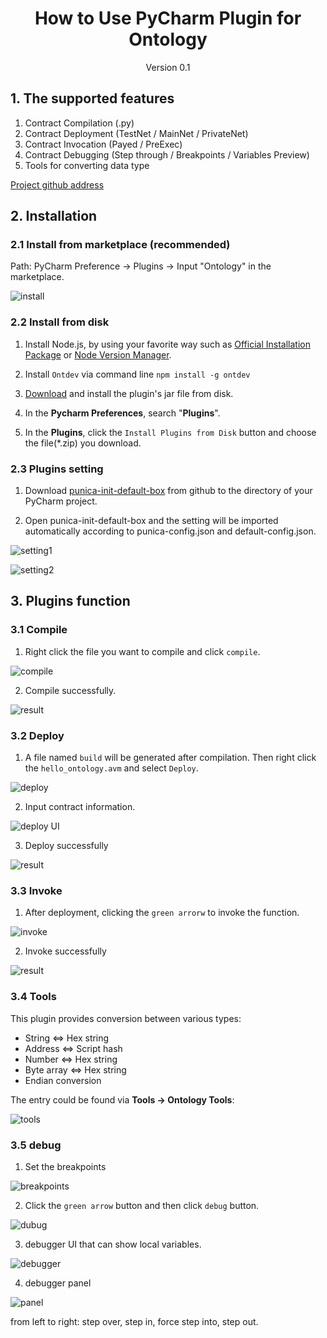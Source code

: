 <h1 align="center">How to Use PyCharm Plugin for Ontology</h1>
<p align="center" class="version">Version 0.1</p>

## 1. The supported features

1. Contract Compilation (.py)
2. Contract Deployment (TestNet / MainNet / PrivateNet)
3. Contract Invocation (Payed / PreExec)
4. Contract Debugging (Step through / Breakpoints / Variables Preview)
5. Tools for converting data type

[Project github address](https://github.com/punicasuite/pycharm-plugin-for-ontology)

## 2. Installation 

### 2.1 Install from marketplace (recommended)

Path: PyCharm Preference -> Plugins -> Input "Ontology" in the marketplace. 

![install](https://upload-images.jianshu.io/upload_images/150344-de3359ac774a4488.png?imageMogr2/auto-orient/strip%7CimageView2/2/w/1240)

### 2.2 Install from disk

1. Install Node.js, by using your favorite way such as [Official Installation Package](https://nodejs.org/en/) or [Node Version Manager](https://github.com/creationix/nvm).

2. Install `Ontdev` via command line `npm install -g ontdev`

3. [Download](https://github.com/punicasuite/pycharm-plugin-for-ontology/releases) and install the plugin's jar file from disk.

1. In the **Pycharm Preferences**, search "**Plugins**".

2. In the **Plugins**, click the `Install Plugins from Disk` button and choose the file(*.zip) you download.

### 2.3 Plugins setting

1. Download [punica-init-default-box](https://github.com/punica-box/punica-init-default-box) from github to the directory of your PyCharm project.

2. Open punica-init-default-box and the setting will be imported automatically according to punica-config.json and default-config.json. 

![setting1](https://upload-images.jianshu.io/upload_images/150344-d6dd5140fb3516b2.png?imageMogr2/auto-orient/strip%7CimageView2/2/w/1240)

![setting2](https://upload-images.jianshu.io/upload_images/150344-d0b7ca93312a7550.png?imageMogr2/auto-orient/strip%7CimageView2/2/w/1240)

## 3. Plugins function

### 3.1 Compile

1. Right click the file you want to compile and click `compile`.

![compile](https://upload-images.jianshu.io/upload_images/150344-65ead361a01aa706.png?imageMogr2/auto-orient/strip%7CimageView2/2/w/1240)

2. Compile successfully.

![result](https://upload-images.jianshu.io/upload_images/150344-2cec9e7ab18123c4.png?imageMogr2/auto-orient/strip%7CimageView2/2/w/1240)

### 3.2 Deploy

1. A file named `build` will be generated after compilation. Then right click the `hello_ontology.avm` and select `Deploy`. 

![deploy](https://upload-images.jianshu.io/upload_images/150344-e8a362ebd0eb8a12.png?imageMogr2/auto-orient/strip%7CimageView2/2/w/1240)

2. Input contract information.

![deploy UI](https://upload-images.jianshu.io/upload_images/150344-9d082363d575d9ba.png?imageMogr2/auto-orient/strip%7CimageView2/2/w/1240)

3. Deploy successfully

![result](https://upload-images.jianshu.io/upload_images/150344-4fe60cc9b735591b.png?imageMogr2/auto-orient/strip%7CimageView2/2/w/1240)

### 3.3 Invoke

1. After deployment, clicking the `green arrorw` to invoke the function.

![invoke](https://upload-images.jianshu.io/upload_images/150344-3296b3ae44d656b3.png?imageMogr2/auto-orient/strip%7CimageView2/2/w/1240)

2. Invoke successfully

![result](https://upload-images.jianshu.io/upload_images/150344-ca6c95fc24db85f2.png?imageMogr2/auto-orient/strip%7CimageView2/2/w/1240)

### 3.4 Tools

This plugin provides conversion between various types:
* String <=> Hex string
* Address <=> Script hash
* Number <=> Hex string
* Byte array <=> Hex string
* Endian conversion

The entry could be found via **Tools -> Ontology Tools**:

![tools](https://upload-images.jianshu.io/upload_images/150344-798a3c6f9c30f0a8.png?imageMogr2/auto-orient/strip%7CimageView2/2/w/1240)

### 3.5 debug

1. Set the breakpoints

![breakpoints](https://upload-images.jianshu.io/upload_images/150344-3209a3723c30792d.png?imageMogr2/auto-orient/strip%7CimageView2/2/w/1240)

2. Click the `green arrow` button and then click `debug` button.

![dubug](https://upload-images.jianshu.io/upload_images/150344-f925194496c0df0c.png?imageMogr2/auto-orient/strip%7CimageView2/2/w/1240)

3. debugger UI that can show local variables.

![debugger](https://upload-images.jianshu.io/upload_images/150344-ed1aeb038927e3b2.png?imageMogr2/auto-orient/strip%7CimageView2/2/w/1240)

4. debugger panel

![panel](https://upload-images.jianshu.io/upload_images/150344-fc26d6b6d2b0e853.png?imageMogr2/auto-orient/strip%7CimageView2/2/w/1240)

from left to right: step over, step in, force step into, step out.


